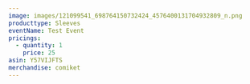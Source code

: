 ```yaml
---
image: images/121099541_698764150732424_4576400131704932809_n.png
producttype: Sleeves
eventName: Test Event
pricings:
  - quantity: 1
    price: 25
asin: Y57VIJFTS
merchandise: comiket
---
```

